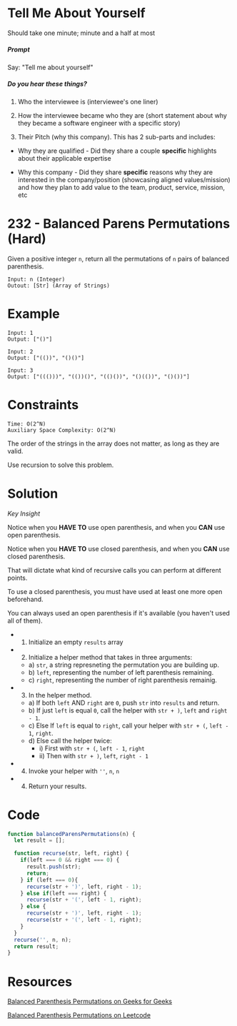 # Tell Me About Yourself

Should take one minute; minute and a half at most

##### Prompt

Say: "Tell me about yourself"

##### Do you hear these things?

1. Who the interviewee is (interviewee's one liner)

2. How the interviewee became who they are (short statement about why they became a software engineer with a specific story)

3. Their Pitch (why this company). This has 2 sub-parts and includes:

  - Why they are qualified - Did they share a couple
  **specific** highlights about their applicable expertise

  - Why this company - Did they share **specific** reasons
  why they are interested in the company/position
  (showcasing aligned values/mission) and how they plan to
  add value to the team, product, service, mission, etc

# 232 - Balanced Parens Permutations (Hard)

Given a positive integer `n`, return all the permutations of `n` pairs of balanced parenthesis.


```
Input: n (Integer)
Outout: [Str] (Array of Strings)
```

# Example

```
Input: 1
Output: ["()"]

Input: 2
Output: ["(())", "()()"]

Input: 3
Output: ["((()))", "(())()", "(()())", "()(())", "()())"]
```

# Constraints

```
Time: O(2^N)
Auxiliary Space Complexity: O(2^N)
```

The order of the strings in the array does not matter, as long as they are valid.

Use recursion to solve this problem.

# Solution

*Key Insight*

Notice when you **HAVE TO** use open parenthesis, and when you **CAN** use open parenthesis.

Notice when you **HAVE TO** use closed parenthesis, and when you **CAN** use closed parenthesis.

That will dictate what kind of recursive calls you can perform at different points.

To use a closed parenthesis, you must have used at least one more open beforehand.

You can always used an open parenthesis if it's available (you haven't used all of them).


* 1) Initialize an empty `results` array
* 2) Initialize a helper method that takes in three arguments:
  * a) `str`, a string represneting the permutation you are building up.
  * b) `left`, representing the number of left parenthesis remaining.
  * c) `right`, representing the number of right parenthesis remainig.
* 3) In the helper method.
  * a) If both `left` AND `right` are `0`, push `str` into `results` and return.
  * b) If just `left` is equal `0`, call the helper with `str + )`, `left` and `right - 1`.
  * c) Else If `left` is equal to `right`, call your helper with `str + (`, `left - 1`, `right`.
  * d) Else call the helper twice:
    * i) First with `str + (`, `left - 1`, `right`
    * ii) Then with `str + )`, `left`, `right - 1`
* 4) Invoke your helper with `''`, `n`, `n`
* 4) Return your results.

# Code

```javascript
function balancedParensPermutations(n) {
  let result = [];

  function recurse(str, left, right) {
    if(left === 0 && right === 0) {
      result.push(str);
      return;
    } if (left === 0){
      recurse(str + ')', left, right - 1);
    } else if(left === right) {
      recurse(str + '(', left - 1, right);
    } else {
      recurse(str + ')', left, right - 1);
      recurse(str + '(', left - 1, right);
    }
  }
  recurse('', n, n);
  return result;
}

```

# Resources

[Balanced Parenthesis Permutations on Geeks for Geeks](https://www.geeksforgeeks.org/print-all-combinations-of-balanced-parentheses/)

[Balanced Parenthesis Permutations on Leetcode](https://leetcode.com/problems/generate-parentheses/description/)
